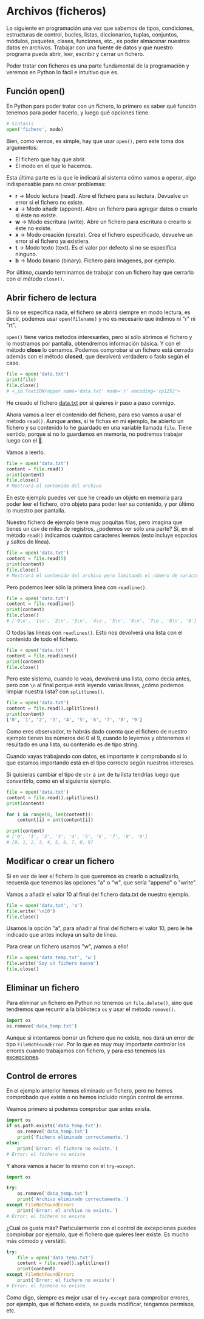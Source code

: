 # Archivos (ficheros)

Lo siguiente en programación una vez que sabemos de tipos, condiciones, estructuras de control, bucles, listas, diccionarios, tuplas, conjuntos, módulos, paquetes, clases, funciones, etc., es poder almacenar nuestros datos en archivos. Trabajar con una fuente de datos y que nuestro programa pueda abrir, leer, escribir y cerrar un fichero.

Poder tratar con ficheros es una parte fundamental de la programación y veremos en Python lo fácil e intuitivo que es.

## Función open()

En Python para poder tratar con un fichero, lo primero es saber qué función tenemos para poder hacerlo, y luego qué opciones tiene.

```Python
# Síntasis
open('fichero', modo)
```

Bien, como vemos, es simple, hay que usar ```open()```, pero este toma dos argumentos:

* El fichero que hay que abrir.
* El modo en el que lo hacemos.

Esta última parte es la que le indicará al sistema cómo vamos a operar, algo indispensable para no crear problemas:

* **r** -> Modo lectura (read). Abre el fichero para su lectura. Devuelve un error si el fichero no existe.
* **a** -> Modo añadir (append). Abre un fichero para agregar datos o crearlo si éste no existe.
* **w** -> Modo escritura (write). Abre un fichero para escritura o crearlo si éste no existe.
* **x** -> Modo creación (create). Crea el fichero especificado, devuelve un error si el fichero ya existiera.
* **t** -> Modo texto (text). Es el valor por defecto si no se especifica ninguno.
* **b** -> Modo binario (binary). Fichero para imágenes, por ejemplo.

Por último, cuando terminamos de trabajar con un fichero hay que cerrarlo con el método ```close()```.

## Abrir fichero de lectura

Si no se especifica nada, el fichero se abrirá siempre en modo lectura, es decir, podemos usar ```open(filename)``` y no es necesario que indimos ni "r" ni "rt".

```open()``` tiene varios métodos interesantes, pero si sólo abrimos el fichero y lo mostramos por pantalla, obtendremos información básica. Y con el método __close__  lo cerramos. Podemos comprobar si un fichero está cerrado además con el método __closed__, que devolverá verdadero o faslo según el caso.

```Python
file = open('data.txt')
print(file)
file.close()
# <_io.TextIOWrapper name='data.txt' mode='r' encoding='cp1252'>
```

He creado el fichero [data.txt](/21_Archivos/data.txt) por si quieres ir paso a paso conmigo.

Ahora vamos a leer el contenido del fichero, para eso vamos a usar el método ```read()```. Aunque antes, si te fichas en mi ejemplo, he abierto un fichero y su contenido lo he guardado en una variable llamada ```file```. Tiene sentido, porque si no lo guardamos en memoria, no podremos trabajar luego con el 🤯.

Vamos a leerlo.

```Python
file = open('data.txt')
content = file.read()
print(content)
file.close()
# Mostrará el contenido del archivo
```

En este ejemplo puedes ver que he creado un objeto en memoria para poder leer el fichero, otro objeto para poder leer su contenido, y por último lo muestro por pantalla.

Nuestro fichero de ejemplo tiene muy poquitas filas, pero imagina que tienes un csv de miles de registros, ¿podemos ver sólo una parte? Sí, en el método ```read()``` indicamos cuántos caracteres leemos (esto incluye espacios y saltos de línea).

```Python
file = open('data.txt')
content = file.read(5)
print(content)
file.close()
# Mostrará el contenido del archivo pero limitando el número de caracteres
```

Pero podemos leer sólo la primera línea con ```readline()```.

```Python
file = open('data.txt')
content = file.readline()
print(content)
file.close()
# ['0\n', '1\n', '2\n', '3\n', '4\n', '5\n', '6\n', '7\n', '8\n', '9'] 
```

O todas las líneas con ```readlines()```. Esto nos devolverá una lista con el contenido de todo el fichero.

```Python
file = open('data.txt')
content = file.readlines()
print(content)
file.close()
```

Pero este sistema, cuando lo veas, devolverá una lista, como decía antes, pero con ```\n``` al final porque está leyendo varias líneas, ¿cómo podemos limpiar nuestra lista? con ```splitlines()```.

```Python
file = open('data.txt')
content = file.read().splitlines()
print(content)
['0', '1', '2', '3', '4', '5', '6', '7', '8', '9']
```

Como eres observador, te habrás dado cuenta que el fichero de nuestro ejemplo tienen los números del 0 al 9, cuando lo leyemos y obtenemos el resultado en una lista, su contenido es de tipo string.

Cuando vayas trabajando con datos, es importante ir comprobando si lo que estamos importando está en el tipo correcto según nuestros intereses.

Si quisieras cambiar el tipo de ```str``` a ```int``` de tu lista tendrías luego que convertirlo, como en el siguiente ejemplo.

```Python
file = open('data.txt')
content = file.read().splitlines()
print(content)

for i in range(0, len(content)):
    content[i] = int(content[i])

print(content)
# ['0', '1', '2', '3', '4', '5', '6', '7', '8', '9']
# [0, 1, 2, 3, 4, 5, 6, 7, 8, 9]
```

## Modificar o crear un fichero

Si en vez de leer el fichero lo que queremos es crearlo o actualizarlo, recuerda que tenemos las opciones "a" o "w", que sería "append" o "write".

Vamos a añadir el valor 10 al final del fichero data.txt de nuestro ejemplo.

```Python
file = open('data.txt', 'a')
file.write('\n10')
file.close()
```

Usamos la opción "a", para añadir al final del fichero el valor 10, pero le he indicado que antes incluya un salto de línea.

Para crear un fichero usamos "w", ¡vamos a ello!

```Python
file = open('data_temp.txt', 'w')
file.write('Soy un fichero nuevo')
file.close()
```

## Eliminar un fichero

Para eliminar un fichero en Python no tenemos un ```file.delete()```, sino que tendremos que recurrir a la biblioteca ```os``` y usar el método ```remove()```.

```Python
import os
os.remove('data_temp.txt')
```

Aunque si intentamos borrar un fichero que no existe, nos dará un error de tipo ```FileNotFoundError```. Por lo que es muy muy importante controlar los errores cuando trabajamos con fichero, y para eso tenemos las [excepciones](/19_Excepciones/readme.md).

## Control de errores

En el ejemplo anterior hemos eliminado un fichero, pero no hemos comprobado que existe o no hemos incluido ningún control de errores.

Veamos primero si podemos comprobar que antes exista.

```Python
import os
if os.path.exists('data_temp.txt'):
    os.remove('data_temp.txt')
    print('Fichero eliminado correctamente.')
else:
    print('Error: el fichero no existe.')
# Error: el fichero no existe
```

Y ahora vamos a hacer lo mismo con el ```try-except```.

```Python
import os

try:
    os.remove('data_temp.txt')
    print('Archivo eliminado correctamente.')
except FileNotFoundError:
    print('Error: el archivo no existe.')
# Error: el fichero no existe
```

¿Cuál os gusta más? Particularmente con el control de excepciones puedes comprobar por ejemplo, que el fichero que quieres leer existe. Es mucho más cómodo y verstátil.

```Python
try:
    file = open('data_temp.txt')
    content = file.read().splitlines()
    print(content)
except FileNotFoundError:
    print('Error: el fichero no existe')
# Error: el fichero no existe
```

Como digo, siempre es mejor usar el ```try-except``` para comprobar errores, por ejemplo, que el fichero exista, se pueda modificar, tengamos permisos, etc.